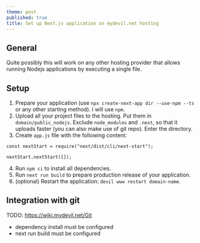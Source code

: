 ```yaml
---
theme: post
published: true
title: Set up Next.js application on mydevil.net hosting
---
```

## General

Quite possibly this will work on any other hosting provider that allows running Nodejs applications by executing a single file.

## Setup

1. Prepare your application (use `npx create-next-app dir --use-npm --ts` or any other starting method). I will use `npm`.
2. Upload all your project files to the hosting. Put them in `domain/public_nodejs`. Exclude `node_modules` and `.next`, so that it uploads faster (you can also make use of git repo). Enter the directory.
3. Create `app.js` file with the following content:

```
const nextStart = require("next/dist/cli/next-start");

nextStart.nextStart([]);
```

4. Run `npm ci` to install all dependencies.
5. Run `next run build` to prepare production release of your application.
6. (optional) Restart the application: `devil www restart domain-name`.

## Integration with git

TODO: https://wiki.mydevil.net/Git
- dependency install must be configured
- next run build must be configured
